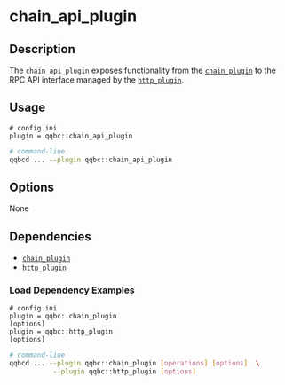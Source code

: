 # chain_api_plugin

## Description

The `chain_api_plugin` exposes functionality from the [`chain_plugin`](../chain_plugin/index.md) to the RPC API interface managed by the [`http_plugin`](../http_plugin/index.md).

## Usage

```console
# config.ini
plugin = qqbc::chain_api_plugin
```
```sh
# command-line
qqbcd ... --plugin qqbc::chain_api_plugin
```

## Options

None

## Dependencies

* [`chain_plugin`](../chain_plugin/index.md)
* [`http_plugin`](../http_plugin/index.md)

### Load Dependency Examples

```console
# config.ini
plugin = qqbc::chain_plugin
[options]
plugin = qqbc::http_plugin
[options]
```
```sh
# command-line
qqbcd ... --plugin qqbc::chain_plugin [operations] [options]  \
           --plugin qqbc::http_plugin [options]
```
